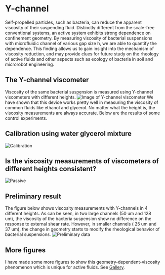 # Y-channel
Self-propelled particles, such as bacteria, can reduce the apparent viscosity of their suspending fluid. Distinctly different from the scale-free conventional systems, an active system exhibits strong dependence on confinement geometry. By measuring viscosity of bacterial suspensions with microfluidic channel of various gap size h, we are able to quantify the dependence. This finding allows us to gain insight into the mechanism of viscosity reduction, and may provide clues for future study on the rheology of active fluids and other aspects such as ecology of bacteria in soil and microrobot engineering.

## The Y-channel viscometer
Viscosity of the same bacterial suspension is measured using Y-channel viscometers with different heights.
![Image of Y-channel viscometer](https://zloverty.github.io/image/thin_channel.png)
We have shown that this device works pretty well in measuring the viscosity of common fluids like ethanol and glycerol. No matter what the height is, the viscosity measurements are always accurate. Below are the results of some control experiments.

Calibration using water glycerol mixture
----------------------------------------
![Calibration](https://zloverty.github.io/y-channel/image/calibration_curve.png)

Is the viscosity measurements of viscometers of different heights consistent?
-----------------------------------------------------------------------------
![Passive](https://zloverty.github.io/y-channel/image/passive.png)
## Preliminary result
The figure below shows viscosity measurements with Y-channels in 4 different heights. As can be seen, in two large channels (50 um and 128 um), the viscosity of the bacteria suspension show no difference on the response to external shear rate. However, in smaller channels ( 25 um and 37 um), the change in geometry starts to modify the rheological behavior of bacterial suspensions. 
![Preliminary data](http://zloverty.github.io/image/12202017.png)

## More figures
I have made some more figures to show this geometry-dependent-viscosity phenomenon which is unique for active fluids. See [Gallery](https://zloverty.github.io/y-channel/gallery).
